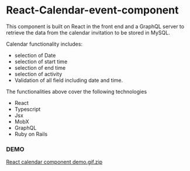 # React-Calendar-event-component
This component is built on React in the front end and a GraphQL server to retrieve the data from the calendar invitation to be  stored in MySQL.

Calendar functionality includes:

- selection of Date
- selection of start time
- selection of end time
- selection of activity
- Validation of all field including date and time.


The functionalities above cover the following technologies

- React
- Typescript
- Jsx
- MobX
- GraphQL
- Ruby on Rails


### DEMO


[React calendar component demo.gif.zip](https://github.com/StefCharles22/React-Calendar-event-component/files/1180858/React.calendar.component.demo.gif.zip)




